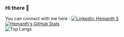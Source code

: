 ### Hi there 👋
You can connect with me here : [![Linkedin: Hemanth S](https://img.shields.io/badge/-Hemanth-blue?style=flat-square&logo=Linkedin&logoColor=white&link=https://www.linkedin.com/in/hemanths-1407/)](https://www.linkedin.com/in/hemanths-1407/)  
[![Hemanth's GitHub Stats](https://github-readme-stats.Hemanth10s.vercel.app/api?username=Hemanth10s&count_private=true&theme=radical&show_icons=true)](https://github.com/Hemanth10s)  
![Top Langs](https://github-readme-stats.Hemanth10s.vercel.app/api/top-langs/?username=Hemanth10s&theme=radical&layout=compact)

<!--
**Hemanth10s/Hemanth10s** is a ✨ _special_ ✨ repository because its `README.md` (this file) appears on your GitHub profile.

Here are some ideas to get you started:

- 🔭 I’m currently working on ...
- 🌱 I’m currently learning ...
- 👯 I’m looking to collaborate on ...
- 🤔 I’m looking for help with ...
- 💬 Ask me about ...
- 📫 How to reach me: ...
- 😄 Pronouns: ...
- ⚡ Fun fact: ...
-->
